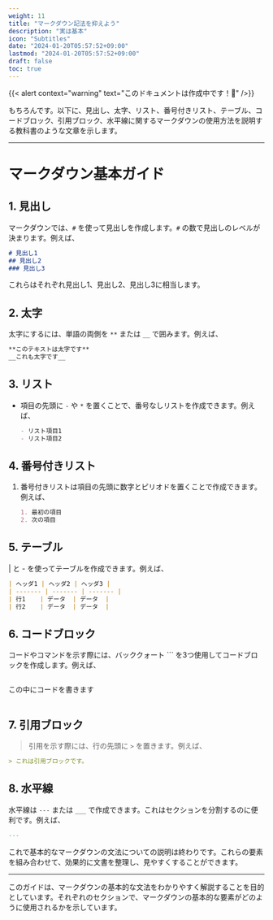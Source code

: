 ```yaml
---
weight: 11
title: "マークダウン記法を抑えよう"
description: "実は基本"
icon: "Subtitles"
date: "2024-01-20T05:57:52+09:00"
lastmod: "2024-01-20T05:57:52+09:00"
draft: false
toc: true
---
```


{{< alert context="warning" text="このドキュメントは作成中です！👷" />}}

もちろんです。以下に、見出し、太字、リスト、番号付きリスト、テーブル、コードブロック、引用ブロック、水平線に関するマークダウンの使用方法を説明する教科書のような文章を示します。

---

# マークダウン基本ガイド

## 1. 見出し

マークダウンでは、`#` を使って見出しを作成します。`#` の数で見出しのレベルが決まります。例えば、

```markdown
# 見出し1
## 見出し2
### 見出し3
```

これらはそれぞれ見出し1、見出し2、見出し3に相当します。

## 2. 太字

太字にするには、単語の両側を `**` または `__` で囲みます。例えば、

```markdown
**このテキストは太字です**
__これも太字です__
```

## 3. リスト

- 項目の先頭に `-` や `*` を置くことで、番号なしリストを作成できます。例えば、

  ```markdown
  - リスト項目1
  - リスト項目2
  ```

## 4. 番号付きリスト

1. 番号付きリストは項目の先頭に数字とピリオドを置くことで作成できます。例えば、

   ```markdown
   1. 最初の項目
   2. 次の項目
   ```

## 5. テーブル

| と - を使ってテーブルを作成できます。例えば、

```markdown
| ヘッダ1 | ヘッダ2 | ヘッダ3 |
| ------- | ------- | ------- |
| 行1    | データ  | データ  |
| 行2    | データ  | データ  |
```

## 6. コードブロック

コードやコマンドを示す際には、バッククォート ``` を3つ使用してコードブロックを作成します。例えば、

```markdown
```
この中にコードを書きます
```
```

## 7. 引用ブロック

> 引用を示す際には、行の先頭に `>` を置きます。例えば、

```markdown
> これは引用ブロックです。
```

## 8. 水平線

水平線は `---` または `___` で作成できます。これはセクションを分割するのに便利です。例えば、

```markdown
---
```

これで基本的なマークダウンの文法についての説明は終わりです。これらの要素を組み合わせて、効果的に文書を整理し、見やすくすることができます。

--- 

このガイドは、マークダウンの基本的な文法をわかりやすく解説することを目的としています。それぞれのセクションで、マークダウンの基本的な要素がどのように使用されるかを示しています。